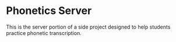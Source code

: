 # Phonetics Server
This is the server portion of a side project designed to help students practice phonetic transcription.
